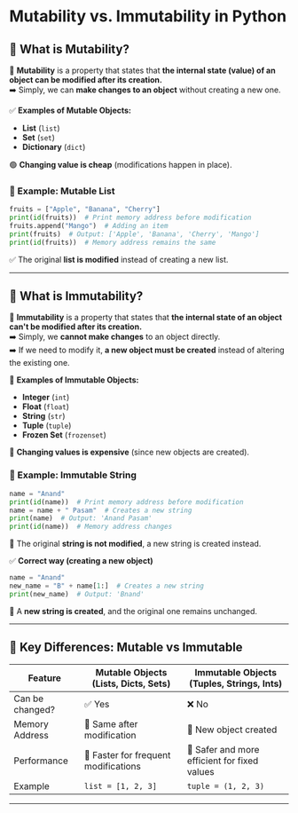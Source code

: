 # **Mutability vs. Immutability in Python**

## **🔹 What is Mutability?**  
📌 **Mutability** is a property that states that **the internal state (value) of an object can be modified after its creation.**  
➡️ Simply, we can **make changes to an object** without creating a new one.  

✅ **Examples of Mutable Objects:**  
- **List** (`list`)  
- **Set** (`set`)  
- **Dictionary** (`dict`)  

🟢 **Changing value is cheap** (modifications happen in place).  

### **🔹 Example: Mutable List**
```python
fruits = ["Apple", "Banana", "Cherry"]
print(id(fruits))  # Print memory address before modification
fruits.append("Mango")  # Adding an item
print(fruits)  # Output: ['Apple', 'Banana', 'Cherry', 'Mango']
print(id(fruits))  # Memory address remains the same
```
✅ The original **list is modified** instead of creating a new list.  

---

## **🔹 What is Immutability?**  
📌 **Immutability** is a property that states that **the internal state of an object can't be modified after its creation.**  
➡️ Simply, we **cannot make changes** to an object directly.  
➡️ If we need to modify it, **a new object must be created** instead of altering the existing one.  

🚫 **Examples of Immutable Objects:**  
- **Integer** (`int`)  
- **Float** (`float`)  
- **String** (`str`)  
- **Tuple** (`tuple`)  
- **Frozen Set** (`frozenset`)  

🔴 **Changing values is expensive** (since new objects are created).  

### **🔹 Example: Immutable String**
```python
name = "Anand"
print(id(name))  # Print memory address before modification
name = name + " Pasam"  # Creates a new string
print(name)  # Output: 'Anand Pasam'
print(id(name))  # Memory address changes
```
🚫 The original **string is not modified**, a new string is created instead.

✅ **Correct way (creating a new object)**  
```python
name = "Anand"
new_name = "B" + name[1:]  # Creates a new string
print(new_name)  # Output: 'Bnand'
```
📌 A **new string is created**, and the original one remains unchanged.

---

## **🔹 Key Differences: Mutable vs Immutable**
| Feature | Mutable Objects (Lists, Dicts, Sets) | Immutable Objects (Tuples, Strings, Ints) |
|---------|---------------------------------|----------------------------------|
| Can be changed? | ✅ Yes | ❌ No |
| Memory Address  | 🔄 Same after modification | 🔄 New object created |
| Performance    | 🚀 Faster for frequent modifications | 🚀 Safer and more efficient for fixed values |
| Example  | `list = [1, 2, 3]`  | `tuple = (1, 2, 3)` |

---
